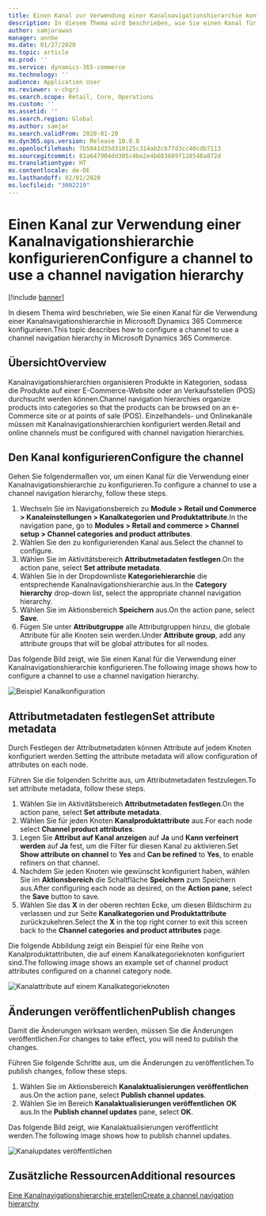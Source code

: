 ```yaml
---
title: Einen Kanal zur Verwendung einer Kanalnavigationshierarchie konfigurieren
description: In diesem Thema wird beschrieben, wie Sie einen Kanal für die Verwendung einer Kanalnavigationshierarchie in Microsoft Dynamics 365 Commerce konfigurieren.
author: samjarawan
manager: annbe
ms.date: 01/27/2020
ms.topic: article
ms.prod: ''
ms.service: dynamics-365-commerce
ms.technology: ''
audience: Application User
ms.reviewer: v-chgri
ms.search.scope: Retail, Core, Operations
ms.custom: ''
ms.assetid: ''
ms.search.region: Global
ms.author: samjar
ms.search.validFrom: 2020-01-20
ms.dyn365.ops.version: Release 10.0.8
ms.openlocfilehash: 7b5041d35d310125c314ab2cb77d3cc40cdb7113
ms.sourcegitcommit: 81a647904dd305c4be2e4b683689f128548a872d
ms.translationtype: HT
ms.contentlocale: de-DE
ms.lasthandoff: 02/01/2020
ms.locfileid: "3002219"
---
```

# <a name="configure-a-channel-to-use-a-channel-navigation-hierarchy"></a><span data-ttu-id="6b74d-103">Einen Kanal zur Verwendung einer Kanalnavigationshierarchie konfigurieren</span><span class="sxs-lookup"><span data-stu-id="6b74d-103">Configure a channel to use a channel navigation hierarchy</span></span>


[!include [banner](includes/banner.md)]

<span data-ttu-id="6b74d-104">In diesem Thema wird beschrieben, wie Sie einen Kanal für die Verwendung einer Kanalnavigationshierarchie in Microsoft Dynamics 365 Commerce konfigurieren.</span><span class="sxs-lookup"><span data-stu-id="6b74d-104">This topic describes how to configure a channel to use a channel navigation hierarchy in Microsoft Dynamics 365 Commerce.</span></span>

## <a name="overview"></a><span data-ttu-id="6b74d-105">Übersicht</span><span class="sxs-lookup"><span data-stu-id="6b74d-105">Overview</span></span>

<span data-ttu-id="6b74d-106">Kanalnavigationshierarchien organisieren Produkte in Kategorien, sodass die Produkte auf einer E-Commerce-Website oder an Verkaufsstellen (POS) durchsucht werden können.</span><span class="sxs-lookup"><span data-stu-id="6b74d-106">Channel navigation hierarchies organize products into categories so that the products can be browsed on an e-Commerce site or at points of sale (POS).</span></span> <span data-ttu-id="6b74d-107">Einzelhandels- und Onlinekanäle müssen mit Kanalnavigationshierarchien konfiguriert werden.</span><span class="sxs-lookup"><span data-stu-id="6b74d-107">Retail and online channels must be configured with channel navigation hierarchies.</span></span>

## <a name="configure-the-channel"></a><span data-ttu-id="6b74d-108">Den Kanal konfigurieren</span><span class="sxs-lookup"><span data-stu-id="6b74d-108">Configure the channel</span></span>

<span data-ttu-id="6b74d-109">Gehen Sie folgendermaßen vor, um einen Kanal für die Verwendung einer Kanalnavigationshierarchie zu konfigurieren.</span><span class="sxs-lookup"><span data-stu-id="6b74d-109">To configure a channel to use a channel navigation hierarchy, follow these steps.</span></span>

1. <span data-ttu-id="6b74d-110">Wechseln Sie im Navigationsbereich zu **Module \> Retail und Commerce \> Kanaleinstellungen \> Kanalkategorien und Produktattribute**.</span><span class="sxs-lookup"><span data-stu-id="6b74d-110">In the navigation pane, go to **Modules \> Retail and commerce \> Channel setup \> Channel categories and product attributes**.</span></span>
1. <span data-ttu-id="6b74d-111">Wählen Sie den zu konfigurierenden Kanal aus.</span><span class="sxs-lookup"><span data-stu-id="6b74d-111">Select the channel to configure.</span></span>
1. <span data-ttu-id="6b74d-112">Wählen Sie im Aktivitätsbereich **Attributmetadaten festlegen**.</span><span class="sxs-lookup"><span data-stu-id="6b74d-112">On the action pane, select **Set attribute metadata**.</span></span>
1. <span data-ttu-id="6b74d-113">Wählen Sie in der Dropdownliste **Kategoriehierarchie** die entsprechende Kanalnavigationshierarchie aus.</span><span class="sxs-lookup"><span data-stu-id="6b74d-113">In the **Category hierarchy** drop-down list, select the appropriate channel navigation hierarchy.</span></span>
1. <span data-ttu-id="6b74d-114">Wählen Sie im Aktionsbereich **Speichern** aus.</span><span class="sxs-lookup"><span data-stu-id="6b74d-114">On the action pane, select **Save**.</span></span>
1. <span data-ttu-id="6b74d-115">Fügen Sie unter **Attributgruppe** alle Attributgruppen hinzu, die globale Attribute für alle Knoten sein werden.</span><span class="sxs-lookup"><span data-stu-id="6b74d-115">Under **Attribute group**, add any attribute groups that will be global attributes for all nodes.</span></span>

<span data-ttu-id="6b74d-116">Das folgende Bild zeigt, wie Sie einen Kanal für die Verwendung einer Kanalnavigationshierarchie konfigurieren.</span><span class="sxs-lookup"><span data-stu-id="6b74d-116">The following image shows how to configure a channel to use a channel navigation hierarchy.</span></span>

![Beispiel Kanalkonfiguration](media/configure-channel-hierarchy-1.png)

## <a name="set-attribute-metadata"></a><span data-ttu-id="6b74d-118">Attributmetadaten festlegen</span><span class="sxs-lookup"><span data-stu-id="6b74d-118">Set attribute metadata</span></span>

<span data-ttu-id="6b74d-119">Durch Festlegen der Attributmetadaten können Attribute auf jedem Knoten konfiguriert werden.</span><span class="sxs-lookup"><span data-stu-id="6b74d-119">Setting the attribute metadata will allow configuration of attributes on each node.</span></span>

<span data-ttu-id="6b74d-120">Führen Sie die folgenden Schritte aus, um Attributmetadaten festzulegen.</span><span class="sxs-lookup"><span data-stu-id="6b74d-120">To set attribute metadata, follow these steps.</span></span>

1. <span data-ttu-id="6b74d-121">Wählen Sie im Aktivitätsbereich **Attributmetadaten festlegen**.</span><span class="sxs-lookup"><span data-stu-id="6b74d-121">On the action pane, select **Set attribute metadata**.</span></span>
1. <span data-ttu-id="6b74d-122">Wählen Sie für jeden Knoten **Kanalproduktattribute** aus.</span><span class="sxs-lookup"><span data-stu-id="6b74d-122">For each node select **Channel product attributes**.</span></span>
1. <span data-ttu-id="6b74d-123">Legen Sie **Attribut auf Kanal anzeigen** auf **Ja** und **Kann verfeinert werden** auf **Ja** fest, um die Filter für diesen Kanal zu aktivieren.</span><span class="sxs-lookup"><span data-stu-id="6b74d-123">Set **Show attribute on channel** to **Yes** and **Can be refined** to **Yes**, to enable refiners on that channel.</span></span>
1. <span data-ttu-id="6b74d-124">Nachdem Sie jeden Knoten wie gewünscht konfiguriert haben, wählen Sie im **Aktionsbereich** die Schaltfläche **Speichern** zum Speichern aus.</span><span class="sxs-lookup"><span data-stu-id="6b74d-124">After configuring each node as desired, on the **Action pane**, select the **Save** button to save.</span></span>
1. <span data-ttu-id="6b74d-125">Wählen Sie das **X** in der oberen rechten Ecke, um diesen Bildschirm zu verlassen und zur Seite **Kanalkategorien und Produktattribute** zurückzukehren.</span><span class="sxs-lookup"><span data-stu-id="6b74d-125">Select the **X** in the top right corner to exit this screen back to the **Channel categories and product attributes** page.</span></span>

<span data-ttu-id="6b74d-126">Die folgende Abbildung zeigt ein Beispiel für eine Reihe von Kanalproduktattributen, die auf einem Kanalkategorieknoten konfiguriert sind.</span><span class="sxs-lookup"><span data-stu-id="6b74d-126">The following image shows an example set of channel product attributes configured on a channel category node.</span></span>

![Kanalattribute auf einem Kanalkategorieknoten](media/configure-channel-hierarchy-2.png)

## <a name="publish-changes"></a><span data-ttu-id="6b74d-128">Änderungen veröffentlichen</span><span class="sxs-lookup"><span data-stu-id="6b74d-128">Publish changes</span></span>

<span data-ttu-id="6b74d-129">Damit die Änderungen wirksam werden, müssen Sie die Änderungen veröffentlichen.</span><span class="sxs-lookup"><span data-stu-id="6b74d-129">For changes to take effect, you will need to publish the changes.</span></span>

<span data-ttu-id="6b74d-130">Führen Sie folgende Schritte aus, um die Änderungen zu veröffentlichen.</span><span class="sxs-lookup"><span data-stu-id="6b74d-130">To publish changes, follow these steps.</span></span>

1. <span data-ttu-id="6b74d-131">Wählen Sie im Aktionsbereich **Kanalaktualisierungen veröffentlichen** aus.</span><span class="sxs-lookup"><span data-stu-id="6b74d-131">On the action pane, select **Publish channel updates**.</span></span>
1. <span data-ttu-id="6b74d-132">Wählen Sie im Bereich **Kanalaktualisierungen veröffentlichen** **OK** aus.</span><span class="sxs-lookup"><span data-stu-id="6b74d-132">In the **Publish channel updates** pane, select **OK**.</span></span>

<span data-ttu-id="6b74d-133">Das folgende Bild zeigt, wie Kanalaktualisierungen veröffentlicht werden.</span><span class="sxs-lookup"><span data-stu-id="6b74d-133">The following image shows how to publish channel updates.</span></span>

![Kanalupdates veröffentlichen](media/configure-channel-hierarchy-3.png)

## <a name="additional-resources"></a><span data-ttu-id="6b74d-135">Zusätzliche Ressourcen</span><span class="sxs-lookup"><span data-stu-id="6b74d-135">Additional resources</span></span>

[<span data-ttu-id="6b74d-136">Eine Kanalnavigationshierarchie erstellen</span><span class="sxs-lookup"><span data-stu-id="6b74d-136">Create a channel navigation hierarchy</span></span>](create-channel-hierarchy.md)


